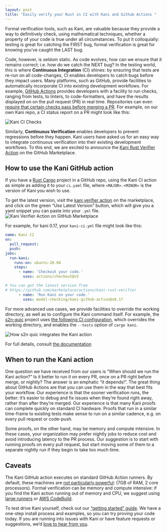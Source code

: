 ```yaml
---
layout: post
title: "Easily verify your Rust in CI with Kani and Github Actions "
---
```


Formal verification tools, such as Kani, are valuable because they provide a way to definitively check, using mathematical techniques, whether a property of your code is true under all circumstances.  To put it colloquially: testing is great for catching the FIRST bug, formal verification is great for knowing you’ve caught the LAST bug.  

Code, however, is seldom static. As code evolves, how can we ensure that it remains correct; i.e. how do we catch the NEXT bug? In the testing world, this is where **Continuous Integration** (CI) shines: by ensuring that tests are re-run on all code-changes, CI enables developers to catch bugs before they impact users.  Many platforms, such as GitHub, provide facilities to automatically incorporate CI into existing development workflows.  For example, [GitHub Actions](https://github.com/features/actions) provides developers with a facility to run checks, ranging from tests, to linters, to code-formatters, and have the results displayed on on the pull request (PR) in real time.  Repositories can even [require that certain checks pass before merging a PR](https://docs.github.com/en/repositories/configuring-branches-and-merges-in-your-repository/defining-the-mergeability-of-pull-requests/about-protected-branches#require-status-checks-before-merging).  For example, on our own Kani repo, a CI status report on a PR might look like this:

<img src="{{site.baseurl | prepend: site.url}}/assets/images/kani-ci-checks.png" alt="Kani CI Checks" />

Similarly, **Continuous Verification** enables developers to prevent regressions before they happen. Kani users have asked us for an easy way to integrate continuous verification into their existing development workflows. To this end, we are excited to announce the [Kani Rust Verifier Action](https://github.com/marketplace/actions/kani-rust-verifier) on the GitHub Marketplace.

## How to use the Kani GitHub action

If you have a [Rust Cargo](https://doc.rust-lang.org/cargo/) project in a GitHub repo, using the Kani CI action as simple as adding it to your `ci.yaml` file, where `<MAJOR>.<MINOR>` is the version of Kani you wish to use.  

To get the latest version, visit the [kani verifier action](https://github.com/marketplace/actions/kani-rust-verifier) on the marketplace, and click on the green “Use Latest Version” button, which will give you a yaml snippet you can paste into your `.yml` file.
<img src="{{site.baseurl | prepend: site.url}}/assets/images/kani-verifier-action.png" alt="Kani Verifier Action on GitHub Marketplace" />

For example, for kani 0.17, your `kani-ci.yml` file might look like this:

```yaml
name: Kani CI
on:
  pull_request:
  push:
jobs:
  run-kani:
    runs-on: ubuntu-20.04
    steps:
      - name: 'Checkout your code.'
        uses: actions/checkout@v3

# You can get the latest version from
# https://github.com/marketplace/actions/kani-rust-verifier
      - name: 'Run Kani on your code.'
        uses: model-checking/kani-github-action@v0.17
```

For more advanced use cases, we provide facilities to override the working directory, as well as to configure the Kani command itself. For example, the [s2n-quic](https://github.com/aws/s2n-quic) project uses [the following CI configuration](https://github.com/aws/s2n-quic/blob/main/.github/workflows/ci.yml#L613), which overrides the working directory, and enables the `--tests` option of `cargo kani`.

<img src="{{site.baseurl | prepend: site.url}}/assets/images/s2n-quic-using-kani-action.png" alt="How s2n quic integrates the Kani action" />

For full details, consult [the documentation](https://model-checking.github.io/kani/install-github-ci.html)

## When to run the Kani action

One question we have received from our users is “When should we run the Kani action?”  Is it better to run it on every PR, once on a PR right before merge, or nightly?  The answer is an emphatic “it depends!”.  The great thing about  GitHub Actions are that you can use them in the way that best fits your workflow.  Our experience is that the sooner verification runs, the better: it’s easier to debug and fix issues when they’re found right away, rather than after they’re merged.  Our experience is that many Kani proofs can complete quickly on standard CI hardware.  Proofs that run in a similar time-frame to existing tests make sense to run on a similar cadence, e.g. on every pull request or code-push.

Some proofs, on the other hand, may be memory and compute intensive.  In these cases, your organization may prefer nightly jobs to reduce cost and avoid introducing latency to the PR process.  Our suggestion is to start with running proofs on every pull request, but start moving some of them to a separate nightly run if they begin to take too much time.

## Caveats 

The Kani GitHub action executes on standard GitHub Action runners. By default, these machines are [not particularly powerful](https://docs.github.com/en/actions/using-github-hosted-runners/about-github-hosted-runners#supported-runners-and-hardware-resources): (7GB of RAM, 2 core processors).  Formal verification can be memory and compute intensive: if you find the Kani action running out of memory and CPU, we suggest using [large runners](https://docs.github.com/en/actions/using-github-hosted-runners/using-larger-runners) or [AWS CodeBuild](https://aws.amazon.com/codebuild/).

To test drive Kani yourself, check out our [“getting started” guide](https://model-checking.github.io/kani/getting-started.html). We have a one-step install process and examples, so you can try proving your code today.  If you are running into issues with Kani or have feature requests or suggestions, we’d [love to hear from you](https://github.com/model-checking/kani/issues).
